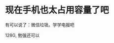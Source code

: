 # 现在手机也太占用容量了吧


有可以说了：微信垃圾。学学电报吧

128G, 勉强还可以<img id="aimg_k7jXd" onclick="zoom(this, this.src, 0, 0, 0)" class="zoom" src="https://cdn.jsdelivr.net/gh/hishis/forum-master/public/images/patch.gif" onmouseover="img_onmouseoverfunc(this)" onload="thumbImg(this)" border="0" alt="" />

